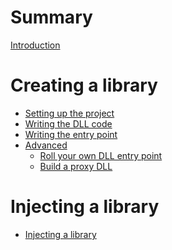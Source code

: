 # Summary

[Introduction](README.md)

# Creating a library

- [Setting up the project](./creating-library/01-project-setup.md)
- [Writing the DLL code](./creating-library/02-writing-dll.md)
- [Writing the entry point](./creating-library/03-entry-point.md)
- [Advanced]()
  - [Roll your own DLL entry point]()
  - [Build a proxy DLL]()

# Injecting a library

- [Injecting a library](./injecting-library/01-injecting.md)
